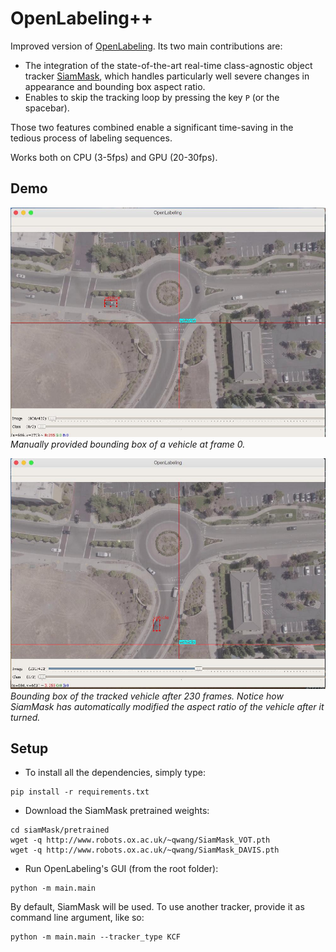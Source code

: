 # OpenLabeling++


Improved version of [OpenLabeling](https://github.com/Cartucho/OpenLabeling). Its two main contributions are:
- The integration of the state-of-the-art real-time class-agnostic object tracker [SiamMask](https://github.com/foolwood/SiamMask), which handles particularly well severe changes in appearance and bounding box aspect ratio.
- Enables to skip the tracking loop by pressing the key `P` (or the spacebar).

Those two features combined enable a significant time-saving in the tedious process of  labeling sequences.

Works both on CPU (3-5fps) and GPU (20-30fps).

## Demo

![](doc/images/1.jpg)
*Manually provided bounding box of a vehicle at frame 0.*

![](doc/images/2.jpg)
*Bounding box of the tracked vehicle after 230 frames. Notice how SiamMask has automatically modified the aspect ratio of the vehicle after it turned.*


## Setup

- To install all the dependencies, simply type:

```
pip install -r requirements.txt
```


- Download the SiamMask pretrained weights:

```
cd siamMask/pretrained
wget -q http://www.robots.ox.ac.uk/~qwang/SiamMask_VOT.pth
wget -q http://www.robots.ox.ac.uk/~qwang/SiamMask_DAVIS.pth
```

- Run OpenLabeling's GUI (from the root folder):

```
python -m main.main
```

By default, SiamMask will be used. To use another tracker, provide it as command line argument, like so:
```
python -m main.main --tracker_type KCF
```
